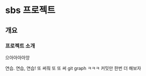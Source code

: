 <!-- markdown 언어 -->

# sbs 프로젝트

## 개요

### 프로젝트 소개

으아아아아앙

연습. 연습, 연습!
또 써줘
또 또 써
git graph ㅋㅋㅋ
커밋만 한번 더 해보자
